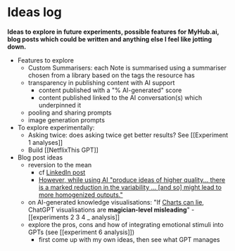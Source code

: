 # Ideas log

**Ideas to explore in future experiments, possible features for MyHub.ai, blog posts which could be written and anything else I feel like jotting down.**

* Features to explore
	* Custom Summarisers: each Note is summarised using a summariser chosen from a library based on the tags the resource has
	* transparency in publishing content with AI support 
		* content published with a "% AI-generated" score
		* content published linked to the AI conversation(s) which underpinned it 
	* pooling and sharing prompts
	* image generation prompts
* To explore experimentally: 
	* Asking twice: does asking twice get better results? See [[Experiment 1 analyses]]
	* Build [[NetflixThis GPT]]
* Blog post ideas
	* reversion to the mean 
		* cf [LinkedIn post](https://www.linkedin.com/analytics/post-summary/urn:li:activity:7122652868104314881/)
		* [However, while using AI "produce ideas of higher quality... there is a marked reduction in the variability ... [and so] might lead to more homogenized outputs."](https://myhub.ai/items/navigating-the-jagged-technological-frontier-field-experimental-evidence-of-the-effects-of-ai-on-knowledge-worker-productivity-and-quality)
	* on AI-generated knowledge visualisations: "If [Charts can lie](https://albertocairo.com/), ChatGPT visualisations are **magician-level misleading**" - [[experiments 2 3 4 _ analysis]]
	* explore the pros, cons and how of integrating emotional stimuli into GPTs (see [[experiment 6 analysis]])
		* first come up with my own ideas, then see what GPT manages